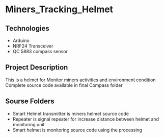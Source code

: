 # Miners_Tracking_Helmet
## Technologies 
* Arduino
* NRF24 Transceiver 
* QC 5883 compass sensor

## Project Description 
This is a helmet for Monitor miners activities and environment condition </br>
Complete source code available in final Compass folder 

## Sourse Folders
* Smart Helmet transmitter is miners helmet source code </br> 
* Repeater is signal repeater for increase distance between helmet and monitoring unit  </br> 
* Smart helmet is monitoring source code using the processing  </br> 
